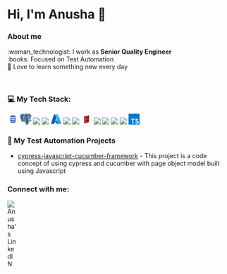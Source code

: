 # Hi, I'm Anusha 👋 

### About me
<p>:woman_technologist: I work as <strong>Senior Quality Engineer</strong><br/>:books: Focused on Test Automation<br> 🥅 Love to learn something new every day<br></p><br/>


### 💻 My Tech Stack:

<code><img height="25" src="https://raw.githubusercontent.com/github/explore/80688e429a7d4ef2fca1e82350fe8e3517d3494d/topics/sql/sql.png"></code>
<code><img height="25" src="https://raw.githubusercontent.com/github/explore/80688e429a7d4ef2fca1e82350fe8e3517d3494d/topics/postgresql/postgresql.png"></code>
<code><img height="25" src="https://upload.wikimedia.org/wikipedia/commons/thumb/5/5e/Cassandra_logo.svg/440px-Cassandra_logo.svg.png"></code>
<code><img height="25" src="https://avatars.githubusercontent.com/u/4998052?s=200&v=4"></code>
<code><img height="25" src="https://raw.githubusercontent.com/github/explore/eaef8552d8b082ffafe2bfc8a5023d47da904aac/topics/azure/azure.png"></code>
<code><img height="25" src="https://miro.medium.com/max/1400/1*I15Jfd1ZxG5BZNUd1xlGDw.png"></code>
<code><img height="25" src="https://avatars.githubusercontent.com/u/8908513?s=200&v=4"></code>
<code><img height="25" src="https://raw.githubusercontent.com/github/explore/80688e429a7d4ef2fca1e82350fe8e3517d3494d/topics/scala/scala.png"></code>
<code><img height="25" src="https://cdn.jsdelivr.net/gh/devicons/devicon/icons/javascript/javascript-original.svg"></code>
<code><img height="25" src="https://cdn.jsdelivr.net/gh/devicons/devicon/icons/vscode/vscode-original.svg"></code>
<code><img height="25" src="https://upload.wikimedia.org/wikipedia/commons/thumb/1/1d/PyCharm_Icon.svg/1024px-PyCharm_Icon.svg.png"></code>
<code><img height="25" src="https://upload.wikimedia.org/wikipedia/commons/thumb/9/9c/IntelliJ_IDEA_Icon.svg/1280px-IntelliJ_IDEA_Icon.svg.png"></code>
<code><img height="25" src="https://raw.githubusercontent.com/github/explore/80688e429a7d4ef2fca1e82350fe8e3517d3494d/topics/typescript/typescript.png"></code>


### 🤖 My Test Automation Projects
- [cypress-javascript-cucumber-framework](https://github.com/Anusha-Sundar/cypress-javascript-cucumber-framework) - This project is a code concept of using cypress and cucumber with page object model built using Javascript


### Connect with me:

<a href="https://www.linkedin.com/in/anusha-sundar/">
  <img align="left" alt="Anusha's LinkedIN" width="22px" src="https://raw.githubusercontent.com/peterthehan/peterthehan/master/assets/linkedin.svg" />
</a>

<br />
